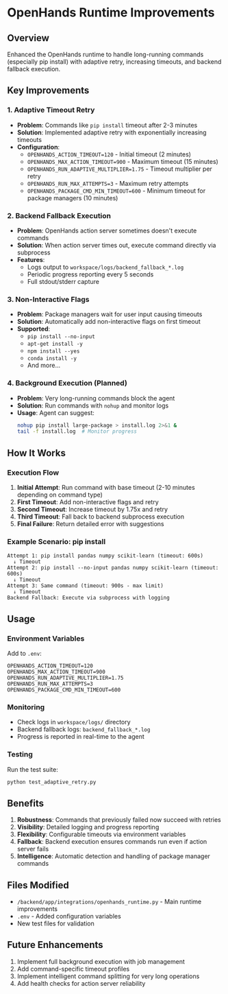 # OpenHands Runtime Improvements

## Overview
Enhanced the OpenHands runtime to handle long-running commands (especially pip install) with adaptive retry, increasing timeouts, and backend fallback execution.

## Key Improvements

### 1. Adaptive Timeout Retry
- **Problem**: Commands like `pip install` timeout after 2-3 minutes
- **Solution**: Implemented adaptive retry with exponentially increasing timeouts
- **Configuration**:
  - `OPENHANDS_ACTION_TIMEOUT=120` - Initial timeout (2 minutes)
  - `OPENHANDS_MAX_ACTION_TIMEOUT=900` - Maximum timeout (15 minutes)
  - `OPENHANDS_RUN_ADAPTIVE_MULTIPLIER=1.75` - Timeout multiplier per retry
  - `OPENHANDS_RUN_MAX_ATTEMPTS=3` - Maximum retry attempts
  - `OPENHANDS_PACKAGE_CMD_MIN_TIMEOUT=600` - Minimum timeout for package managers (10 minutes)

### 2. Backend Fallback Execution
- **Problem**: OpenHands action server sometimes doesn't execute commands
- **Solution**: When action server times out, execute command directly via subprocess
- **Features**:
  - Logs output to `workspace/logs/backend_fallback_*.log`
  - Periodic progress reporting every 5 seconds
  - Full stdout/stderr capture

### 3. Non-Interactive Flags
- **Problem**: Package managers wait for user input causing timeouts
- **Solution**: Automatically add non-interactive flags on first timeout
- **Supported**:
  - `pip install --no-input`
  - `apt-get install -y`
  - `npm install --yes`
  - `conda install -y`
  - And more...

### 4. Background Execution (Planned)
- **Problem**: Very long-running commands block the agent
- **Solution**: Run commands with `nohup` and monitor logs
- **Usage**: Agent can suggest:
  ```bash
  nohup pip install large-package > install.log 2>&1 &
  tail -f install.log  # Monitor progress
  ```

## How It Works

### Execution Flow
1. **Initial Attempt**: Run command with base timeout (2-10 minutes depending on command type)
2. **First Timeout**: Add non-interactive flags and retry
3. **Second Timeout**: Increase timeout by 1.75x and retry
4. **Third Timeout**: Fall back to backend subprocess execution
5. **Final Failure**: Return detailed error with suggestions

### Example Scenario: pip install
```
Attempt 1: pip install pandas numpy scikit-learn (timeout: 600s)
  ↓ Timeout
Attempt 2: pip install --no-input pandas numpy scikit-learn (timeout: 600s)
  ↓ Timeout
Attempt 3: Same command (timeout: 900s - max limit)
  ↓ Timeout
Backend Fallback: Execute via subprocess with logging
```

## Usage

### Environment Variables
Add to `.env`:
```env
OPENHANDS_ACTION_TIMEOUT=120
OPENHANDS_MAX_ACTION_TIMEOUT=900
OPENHANDS_RUN_ADAPTIVE_MULTIPLIER=1.75
OPENHANDS_RUN_MAX_ATTEMPTS=3
OPENHANDS_PACKAGE_CMD_MIN_TIMEOUT=600
```

### Monitoring
- Check logs in `workspace/logs/` directory
- Backend fallback logs: `backend_fallback_*.log`
- Progress is reported in real-time to the agent

### Testing
Run the test suite:
```bash
python test_adaptive_retry.py
```

## Benefits
1. **Robustness**: Commands that previously failed now succeed with retries
2. **Visibility**: Detailed logging and progress reporting
3. **Flexibility**: Configurable timeouts via environment variables
4. **Fallback**: Backend execution ensures commands run even if action server fails
5. **Intelligence**: Automatic detection and handling of package manager commands

## Files Modified
- `/backend/app/integrations/openhands_runtime.py` - Main runtime improvements
- `.env` - Added configuration variables
- New test files for validation

## Future Enhancements
1. Implement full background execution with job management
2. Add command-specific timeout profiles
3. Implement intelligent command splitting for very long operations
4. Add health checks for action server reliability